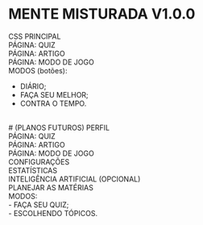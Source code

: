 
# MENTE MISTURADA V1.0.0
CSS PRINCIPAL <br>
PÁGINA: QUIZ <br>
PÁGINA: ARTIGO <br>
PÁGINA: MODO DE JOGO <br>
MODOS (botões): <br>
- DIÁRIO; <br>
- FAÇA SEU MELHOR; <br>
- CONTRA O TEMPO. <br>

 <br>
# (PLANOS FUTUROS)
PERFIL <br>
PÁGINA: QUIZ <br>
PÁGINA: ARTIGO <br>
PÁGINA: MODO DE JOGO <br>
CONFIGURAÇÕES <br>
ESTATÍSTICAS <br>
INTELIGÊNCIA ARTIFICIAL (OPCIONAL) <br>
PLANEJAR AS MATÉRIAS <br>
MODOS: <br>
- FAÇA SEU QUIZ; <br>
- ESCOLHENDO TÓPICOS. <br>
<br>

